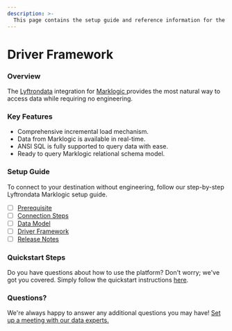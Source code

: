 ```yaml
---
description: >-
  This page contains the setup guide and reference information for the Marklogic source connector.
---
```


# Driver Framework

### Overview

The [Lyftrondata](https://www.lyftrondata.com/) integration for [Marklogic](https://www.lyftrondata.com/integration/marklogic/)[ ](https://www.lyftrondata.com/integration/marklogic/)provides the most natural way to access data while requiring no engineering.

### Key Features

* Comprehensive incremental load mechanism.
* Data from Marklogic is available in real-time.&#x20;
* ANSI SQL is fully supported to query data with ease.
* Ready to query Marklogic relational schema model.

### Setup Guide

To connect to your destination without engineering, follow our step-by-step Lyftrondata Marklogic setup guide.

* [ ] [Prerequisite](../../technology-analytics/marklogic/prerequisite.md)
* [ ] [Connection Steps](../../technology-analytics/marklogic/connection-steps.md)
* [ ] [Data Model](../../technology-analytics/marklogic/data-model/)
* [ ] [Driver Framework](../../technology-analytics/marklogic/driver-framework/)
* [ ] [Release Notes](../../technology-analytics/marklogic/release-notes.md)

### Quickstart Steps

Do you have questions about how to use the platform? Don't worry; we've got you covered. Simply follow the quickstart instructions [here](../../../quickstart-steps.md).

### Questions? <a href="#questions" id="questions"></a>

We're always happy to answer any additional questions you may have! [Set up a meeting with our data experts.](https://www.lyftrondata.com/book-a-meeting/)



